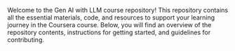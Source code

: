 Welcome to the Gen AI with LLM course repository! This repository contains all the essential materials, code, and resources to support your learning journey in the Coursera course. Below, you will find an overview of the repository contents, instructions for getting started, and guidelines for contributing.

